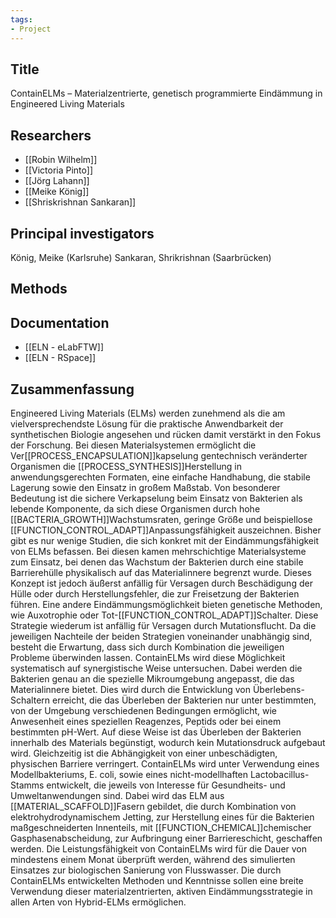 ```yaml
---
tags: 
- Project
---
```

## Title
ContainELMs – Materialzentrierte, genetisch programmierte Eindämmung in Engineered Living Materials

## Researchers
- [[Robin Wilhelm]]
- [[Victoria Pinto]]
- [[Jörg Lahann]]
- [[Meike König]]
- [[Shriskrishnan Sankaran]]

## Principal investigators
König, Meike (Karlsruhe)
Sankaran, Shrikrishnan (Saarbrücken)

## Methods

## Documentation
- [[ELN - eLabFTW]]
- [[ELN - RSpace]]

## Zusammenfassung
Engineered Living Materials (ELMs) werden zunehmend als die am vielversprechendste Lösung für die praktische Anwendbarkeit der synthetischen Biologie angesehen und rücken damit verstärkt in den Fokus der Forschung. Bei diesen Materialsystemen ermöglicht die Ver[[PROCESS_ENCAPSULATION]]kapselung gentechnisch veränderter Organismen die [[PROCESS_SYNTHESIS]]Herstellung in anwendungsgerechten Formaten, eine einfache Handhabung, die stabile Lagerung sowie den Einsatz in großem Maßstab. Von besonderer Bedeutung ist die sichere Verkapselung beim Einsatz von Bakterien als lebende Komponente, da sich diese Organismen durch hohe [[BACTERIA_GROWTH]]Wachstumsraten, geringe Größe und beispiellose [[FUNCTION_CONTROL_ADAPT]]Anpassungsfähigkeit auszeichnen. Bisher gibt es nur wenige Studien, die sich konkret mit der Eindämmungsfähigkeit von ELMs befassen. Bei diesen kamen mehrschichtige Materialsysteme zum Einsatz, bei denen das Wachstum der Bakterien durch eine stabile Barrierehülle physikalisch auf das Materialinnere begrenzt wurde. Dieses Konzept ist jedoch äußerst anfällig für Versagen durch Beschädigung der Hülle oder durch Herstellungsfehler, die zur Freisetzung der Bakterien führen. Eine andere Eindämmungsmöglichkeit bieten genetische Methoden, wie Auxotrophie oder Tot-[[FUNCTION_CONTROL_ADAPT]]Schalter. Diese Strategie wiederum ist anfällig für Versagen durch Mutationsflucht. Da die jeweiligen Nachteile der beiden Strategien voneinander unabhängig sind, besteht die Erwartung, dass sich durch Kombination die jeweiligen Probleme überwinden lassen. ContainELMs wird diese Möglichkeit systematisch auf synergistische Weise untersuchen. Dabei werden die Bakterien genau an die spezielle Mikroumgebung angepasst, die das Materialinnere bietet. Dies wird durch die Entwicklung von Überlebens-Schaltern erreicht, die das Überleben der Bakterien nur unter bestimmten, von der Umgebung verschiedenen Bedingungen ermöglicht, wie Anwesenheit eines speziellen Reagenzes, Peptids oder bei einem bestimmten pH-Wert. Auf diese Weise ist das Überleben der Bakterien innerhalb des Materials begünstigt, wodurch kein Mutationsdruck aufgebaut wird. Gleichzeitig ist die Abhängigkeit von einer unbeschädigten, physischen Barriere verringert. ContainELMs wird unter Verwendung eines Modellbakteriums, E. coli, sowie eines nicht-modellhaften Lactobacillus-Stamms entwickelt, die jeweils von Interesse für Gesundheits- und Umweltanwendungen sind. Dabei wird das ELM aus [[MATERIAL_SCAFFOLD]]Fasern gebildet, die durch Kombination von elektrohydrodynamischem Jetting, zur Herstellung eines für die Bakterien maßgeschneiderten Innenteils, mit [[FUNCTION_CHEMICAL]]chemischer Gasphasenabscheidung, zur Aufbringung einer Barriereschicht, geschaffen werden. Die Leistungsfähigkeit von ContainELMs wird für die Dauer von mindestens einem Monat überprüft werden, während des simulierten Einsatzes zur biologischen Sanierung von Flusswasser. Die durch ContainELMs entwickelten Methoden und Kenntnisse sollen eine breite Verwendung dieser materialzentrierten, aktiven Eindämmungsstrategie in allen Arten von Hybrid-ELMs ermöglichen.